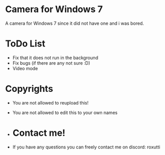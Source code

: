# Camera for Windows 7
A camera for Windows 7 since it did not have one and i was bored.

# ToDo List
- Fix that it does not run in the background
- Fix bugs (if there are any not sure :D)
- Video mode

# Copyrights
- You are not allowed to reupload this!
- You are not allowed to edit this to your own names
  
- # Contact me!
- If you have any questions you can freely contact me on discord: roxutti

